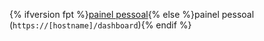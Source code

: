 {% ifversion fpt %}[painel pessoal](https://github.com/dashboard){% else %}painel pessoal (`https://[hostname]/dashboard`){% endif %}
